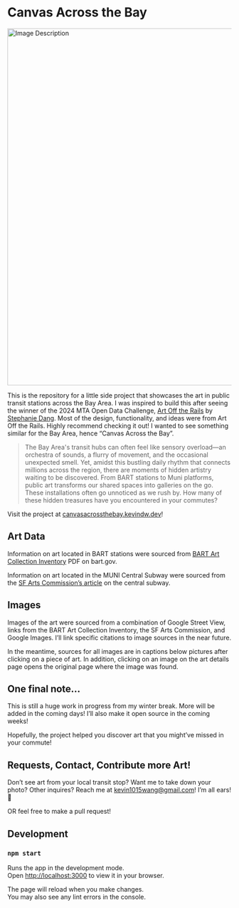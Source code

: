 # Canvas Across the Bay
<img src="https://i.ibb.co/F6mV6k9/SCR-20250101-kwlb.png" alt="Image Description" width="800"/>

This is the repository for a little side project that showcases the art in public transit stations across the Bay Area. I was inspired to build this after seeing the winner of the 2024 MTA Open Data Challenge, [Art Off the Rails](https://artworkmta.pages.dev/) by [Stephanie Dang](https://www.stephanie-dang.com/). Most of the design, functionality, and ideas were from Art Off the Rails. Highly recommend checking it out! I wanted to see something similar for the Bay Area, hence “Canvas Across the Bay”.

> The Bay Area's transit hubs can often feel like sensory overload—an orchestra of sounds, a flurry of movement, and the occasional unexpected smell. Yet, amidst this bustling daily rhythm that connects millions across the region, there are moments of hidden artistry waiting to be discovered. From BART stations to Muni platforms, public art transforms our shared spaces into galleries on the go. These installations often go unnoticed as we rush by. How many of these hidden treasures have you encountered in your commutes?

Visit the project at [canvasacrossthebay.kevindw.dev](canvasacrossthebay.kevindw.dev)!

## Art Data

Information on art located in BART stations were sourced from [BART Art Collection Inventory](https://www.bart.gov/sites/default/files/docs/inventory%20for%20posting.pdf) PDF on bart.gov. 

Information on art located in the MUNI Central Subway were sourced from the [SF Arts Commission’s article](https://sfartscommission.org/experience-art/projects/central-subway-public-art-program) on the central subway.

## Images

Images of the art were sourced from a combination of Google Street View, links from the BART Art Collection Inventory, the SF Arts Commission, and Google Images. I’ll link specific citations to image sources in the near future. 

In the meantime, sources for all images are in captions below pictures after clicking on a piece of art. In addition, clicking on an image on the art details page opens the original page where the image was found.

## One final note…

This is still a huge work in progress from my winter break. More will be added in the coming days! I’ll also make it open source in the coming weeks!

Hopefully, the project helped you discover art that you might’ve missed in your commute!

## Requests, Contact, Contribute more Art!

Don’t see art from your local transit stop? Want me to take down your photo? Other inquires? Reach me at [kevin1015wang@gmail.com](mailto:kevin1015wang@gmail.com)! I’m all ears! 👋

OR feel free to make a pull request!

## Development

### `npm start`

Runs the app in the development mode.\
Open [http://localhost:3000](http://localhost:3000) to view it in your browser.

The page will reload when you make changes.\
You may also see any lint errors in the console.
